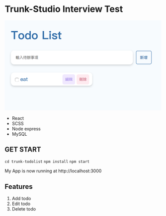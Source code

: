 # Trunk-Studio Interview Test
![img](https://github.com/yinmin8610/todoList/blob/master/todoList.png)
- React
- SCSS
- Node express
- MySQL

## GET START

```cd trunk-todolist```
```npm install```
```npm start ```

My App is now running at http://localhost:3000

## Features
1. Add todo
2. Edit todo
3. Delete todo





